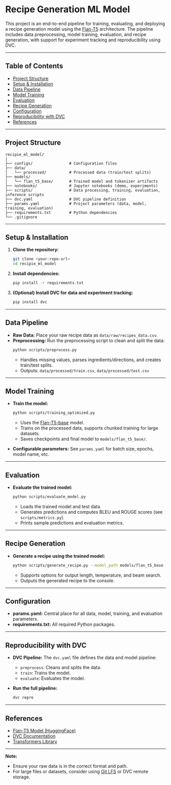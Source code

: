 # Recipe Generation ML Model

This project is an end-to-end pipeline for training, evaluating, and deploying a recipe generation model using the [Flan-T5](https://huggingface.co/docs/transformers/model_doc/flan-t5) architecture. The pipeline includes data preprocessing, model training, evaluation, and recipe generation, with support for experiment tracking and reproducibility using DVC.

---

## Table of Contents

- [Project Structure](#project-structure)
- [Setup & Installation](#setup--installation)
- [Data Pipeline](#data-pipeline)
- [Model Training](#model-training)
- [Evaluation](#evaluation)
- [Recipe Generation](#recipe-generation)
- [Configuration](#configuration)
- [Reproducibility with DVC](#reproducibility-with-dvc)
- [References](#references)

---

## Project Structure

```
recipie_ml_model/
│
├── configs/                # Configuration files
├── data/
│   └── processed/          # Processed data (train/test splits)
├── models/
│   └── flan_t5_base/       # Trained model and tokenizer artifacts
├── notebooks/              # Jupyter notebooks (demo, experiments)
├── scripts/                # Data processing, training, evaluation, inference scripts
├── dvc.yaml                # DVC pipeline definition
├── params.yaml             # Project parameters (data, model, training, evaluation)
├── requirements.txt        # Python dependencies
└── .gitignore
```

---

## Setup & Installation

1. **Clone the repository:**
   ```bash
   git clone <your-repo-url>
   cd recipie_ml_model
   ```

2. **Install dependencies:**
   ```bash
   pip install -r requirements.txt
   ```

3. **(Optional) Install DVC for data and experiment tracking:**
   ```bash
   pip install dvc
   ```

---

## Data Pipeline

- **Raw Data:** Place your raw recipe data as `data/raw/recipes_data.csv`.
- **Preprocessing:** Run the preprocessing script to clean and split the data:
  ```bash
  python scripts/preprocess.py
  ```
  - Handles missing values, parses ingredients/directions, and creates train/test splits.
  - Outputs: `data/processed/train.csv`, `data/processed/test.csv`

---

## Model Training

- **Train the model:**
  ```bash
  python scripts/training_optimized.py
  ```
  - Uses the [Flan-T5-base](https://huggingface.co/google/flan-t5-base) model.
  - Trains on the processed data, supports chunked training for large datasets.
  - Saves checkpoints and final model to `models/flan_t5_base/`.

- **Configurable parameters:** See `params.yaml` for batch size, epochs, model name, etc.

---

## Evaluation

- **Evaluate the trained model:**
  ```bash
  python scripts/evaluate_model.py
  ```
  - Loads the trained model and test data.
  - Generates predictions and computes BLEU and ROUGE scores (see `scripts/metrics.py`).
  - Prints sample predictions and evaluation metrics.

---

## Recipe Generation

- **Generate a recipe using the trained model:**
  ```bash
  python scripts/generate_recipe.py --model_path models/flan_t5_base --recipe "Chicken Curry"
  ```
  - Supports options for output length, temperature, and beam search.
  - Outputs the generated recipe to the console.

---

## Configuration

- **params.yaml:** Central place for all data, model, training, and evaluation parameters.
- **requirements.txt:** All required Python packages.

---

## Reproducibility with DVC

- **DVC Pipeline:** The `dvc.yaml` file defines the data and model pipeline:
  - `preprocess`: Cleans and splits the data.
  - `train`: Trains the model.
  - `evaluate`: Evaluates the model.

- **Run the full pipeline:**
  ```bash
  dvc repro
  ```

---

## References

- [Flan-T5 Model (HuggingFace)](https://huggingface.co/docs/transformers/model_doc/flan-t5)
- [DVC Documentation](https://dvc.org/doc)
- [Transformers Library](https://github.com/huggingface/transformers)

---

**Note:**  
- Ensure your raw data is in the correct format and path.
- For large files or datasets, consider using [Git LFS](https://git-lfs.github.com/) or DVC remote storage. 